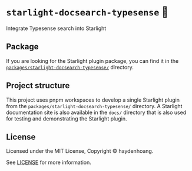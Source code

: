 # `starlight-docsearch-typesense` 🔋

Integrate Typesense search into Starlight

## Package

If you are looking for the Starlight plugin package, you can find it in the [`packages/starlight-docsearch-typesense/`](/packages/starlight-docsearch-typesense/) directory.

## Project structure

This project uses pnpm workspaces to develop a single Starlight plugin from the `packages/starlight-docsearch-typesense/` directory. A Starlight documentation site is also available in the `docs/` directory that is also used for testing and demonstrating the Starlight plugin.

## License

Licensed under the MIT License, Copyright © haydenhoang.

See [LICENSE](/LICENSE) for more information.
